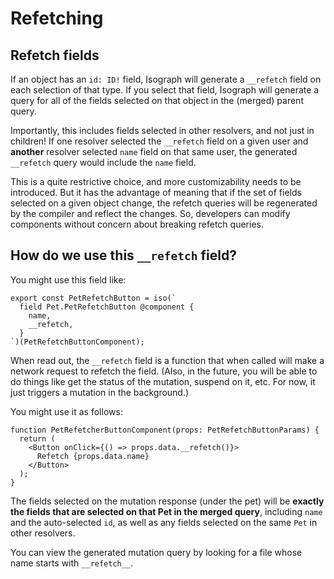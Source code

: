 # Refetching

## Refetch fields

If an object has an `id: ID!` field, Isograph will generate a `__refetch` field on each selection of that type. If you select that field, Isograph will generate a query for all of the fields selected on that object in the (merged) parent query.

Importantly, this includes fields selected in other resolvers, and not just in children! If one resolver selected the `__refetch` field on a given user and **another** resolver selected `name` field on that same user, the generated `__refetch` query would include the `name` field.

This is a quite restrictive choice, and more customizability needs to be introduced. But it has the advantage of meaning that if the set of fields selected on a given object change, the refetch queries will be regenerated by the compiler and reflect the changes. So, developers can modify components without concern about breaking refetch queries.

## How do we use this `__refetch` field?

You might use this field like:

```tsx
export const PetRefetchButton = iso(`
  field Pet.PetRefetchButton @component {
    name,
    __refetch,
  }
`)(PetRefetchButtonComponent);
```

When read out, the `__refetch` field is a function that when called will make a network request to refetch the field. (Also, in the future, you will be able to do things like get the status of the mutation, suspend on it, etc. For now, it just triggers a mutation in the background.)

You might use it as follows:

```tsx
function PetRefetcherButtonComponent(props: PetRefetchButtonParams) {
  return (
    <Button onClick={() => props.data.__refetch()}>
      Refetch {props.data.name}
    </Button>
  );
}
```

The fields selected on the mutation response (under the pet) will be **exactly the fields that are selected on that Pet in the merged query**, including `name` and the auto-selected `id`, as well as any fields selected on the same `Pet` in other resolvers.

You can view the generated mutation query by looking for a file whose name starts with `__refetch__`.
